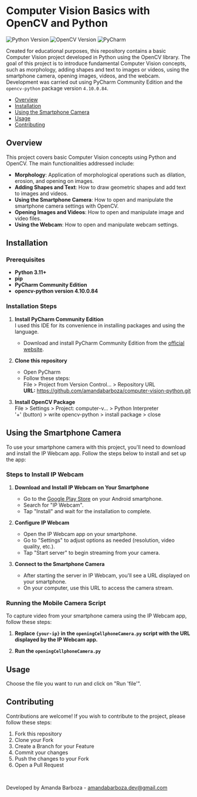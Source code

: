# Computer Vision Basics with OpenCV and Python

![Python Version](https://img.shields.io/badge/python-3.11%2B-blue)
![OpenCV Version](https://img.shields.io/badge/OpenCV-4.10.0.84-brightgreen)
![PyCharm](https://img.shields.io/badge/PyCharm-Community%20Edition-purple)

Created for educational purposes, this repository contains a basic Computer Vision project developed in Python using the OpenCV library. The goal of this project is to introduce fundamental Computer Vision concepts, such as morphology, adding shapes and text to images or videos, using the smartphone camera, opening images, videos, and the webcam. Development was carried out using PyCharm Community Edition and the `opencv-python` package version `4.10.0.84`.


- [Overview](#overview)
- [Installation](#installation)
- [Using the Smartphone Camera](#using-the-smartphone-camera)
- [Usage](#usage)
- [Contributing](#contributing)

## Overview

This project covers basic Computer Vision concepts using Python and OpenCV. The main functionalities addressed include:

- **Morphology**: Application of morphological operations such as dilation, erosion, and opening on images.
- **Adding Shapes and Text**: How to draw geometric shapes and add text to images and videos.
- **Using the Smartphone Camera**: How to open and manipulate the smartphone camera settings with OpenCV.
- **Opening Images and Videos**: How to open and manipulate image and video files.
- **Using the Webcam**: How to open and manipulate webcam settings.

## Installation

### Prerequisites

- **Python 3.11+**
- **pip**
- **PyCharm Community Edition**
- **opencv-python version 4.10.0.84**

### Installation Steps

1. **Install PyCharm Community Edition** <br/>
   I used this IDE for its convenience in installing packages and using the language.

   - Download and install PyCharm Community Edition from the [official website](https://www.jetbrains.com/pycharm/download/).

2. **Clone this repository**
   - Open PyCharm
   - Follow these steps: <br/>
   File > Project from Version Control... > Repository URL <br/>
   **URL:** https://github.com/amandabarboza/computer-vision-python.git

3. **Install OpenCV Package** <br/>
   File > Settings > Project: computer-v... > Python Interpreter <br/>
    '+' (button) > write opencv-python > install package > close
## Using the Smartphone Camera

To use your smartphone camera with this project, you'll need to download and install the IP Webcam app. Follow the steps below to install and set up the app:

### Steps to Install IP Webcam

1. **Download and Install IP Webcam on Your Smartphone**

   - Go to the [Google Play Store](https://play.google.com/store/apps/details?id=com.pas.webcam) on your Android smartphone.
   - Search for "IP Webcam".
   - Tap "Install" and wait for the installation to complete.

2. **Configure IP Webcam**

   - Open the IP Webcam app on your smartphone.
   - Go to "Settings" to adjust options as needed (resolution, video quality, etc.).
   - Tap "Start server" to begin streaming from your camera.

3. **Connect to the Smartphone Camera**

   - After starting the server in IP Webcam, you'll see a URL displayed on your smartphone.
   - On your computer, use this URL to access the camera stream.

### Running the Mobile Camera Script

To capture video from your smartphone camera using the IP Webcam app, follow these steps:

1. **Replace `{your-ip}` in the `openingCellphoneCamera.py` script with the URL displayed by the IP Webcam app.**

2. **Run the `openingCellphoneCamera.py`**



## Usage

Choose the file you want to run and click on "Run 'file'".

## Contributing

Contributions are welcome! If you wish to contribute to the project, please follow these steps:

1. Fork this repository
2. Clone your Fork
3. Create a Branch for your Feature
4. Commit your changes
5. Push the changes to your Fork
6. Open a Pull Request

<br/>

Developed by
Amanda Barboza - amandabarboza.dev@gmail.com
<!-- [LinkedIn](https://www.linkedin.com/in/amanda-barboza-dev/) -->
